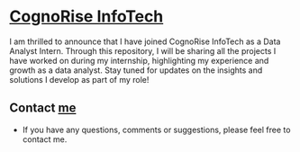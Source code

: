 # [CognoRise InfoTech](https://cognoriseinfotech.com/) 

I am thrilled to announce that I have joined CognoRise InfoTech as a Data Analyst Intern. Through this repository, I will be sharing all the projects I have worked on during my internship, highlighting my experience and growth as a data analyst. Stay tuned for updates on the insights and solutions I develop as part of my role!

## Contact [me](https://linktr.ee/kareem.shaaban)
 - If you have any questions, comments or suggestions, please feel free to contact me.

